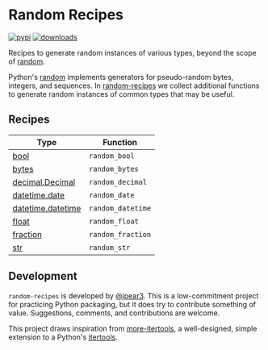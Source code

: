# Random Recipes

[![pypi](https://img.shields.io/pypi/v/random-recipes)](https://pypi.org/project/random-recipes/#history)
[![downloads](https://img.shields.io/pypi/dm/random-recipes)](https://pypistats.org/packages/random-recipes)

Recipes to generate random instances of various types, beyond the scope of [random](https://docs.python.org/3/library/random.html).

Python's [random](https://docs.python.org/3/library/random.html) implements generators for pseudo-random bytes, integers, and sequences.
In [random-recipes](https://github.com/ipear3/random-recipes) we collect additional functions to generate random instances of common types that may be useful.

## Recipes

| Type                                                                                   | Function          |
|----------------------------------------------------------------------------------------|-------------------|
| [bool](https://docs.python.org/3/library/stdtypes.html#boolean-values)                 | `random_bool`     |
| [bytes](https://docs.python.org/3/library/stdtypes.html?highlight=bytes#bytes-objects) | `random_bytes`    |
| [decimal.Decimal](https://docs.python.org/3/library/decimal.html)                      | `random_decimal`  |
| [datetime.date](https://docs.python.org/3/library/datetime.html#date-objects)          | `random_date`     |
| [datetime.datetime](https://docs.python.org/3/library/datetime.html#datetime-objects)  | `random_datetime` |
| [float](https://docs.python.org/3/library/functions.html#float)                        | `random_float`    |
| [fraction](https://docs.python.org/3/library/fractions.html#fractions.Fraction)        | `random_fraction` |
| [str](https://docs.python.org/3/library/stdtypes.html#str)                             | `random_str`      |

## Development

`random-recipes` is developed by [@ipear3](https://github.com/ipear3).
This is a low-commitment project for practicing Python packaging, but it does try to contribute something of value.
Suggestions, comments, and contributions are welcome.

This project draws inspiration from [more-itertools](https://github.com/more-itertools/more-itertools), a well-designed, simple extension to a Python's [itertools](https://docs.python.org/3/library/itertools.html).
